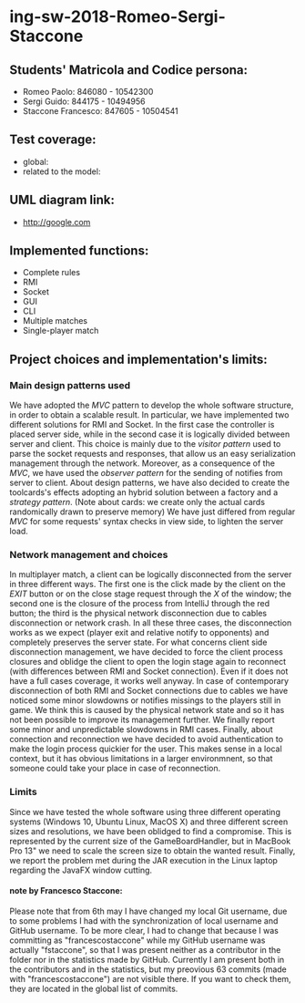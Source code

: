 # ing-sw-2018-Romeo-Sergi-Staccone

## Students' Matricola and Codice persona:
* Romeo Paolo: 			846080 - 10542300
* Sergi Guido: 			844175 - 10494956
* Staccone Francesco: 		847605 - 10504541

## Test coverage:
* global:
* related to the model:

## **UML** diagram link:
* http://google.com
	
## Implemented functions:
* Complete rules
* RMI
* Socket
* GUI
* CLI
* Multiple matches
* Single-player match
	
## Project choices and implementation's limits:

### Main design patterns used
We have adopted the *MVC* pattern to develop the whole software structure, in order to obtain a scalable result.
In particular, we have implemented two different solutions for RMI and Socket. In the first case the controller is placed server side, while in the second case it is logically divided between server and client. This choice is mainly due to the *visitor pattern* used to parse the socket requests and responses, that allow us an easy serialization management through the network. 
Moreover, as a consequence of the *MVC*, we have used the *observer pattern* for the sending of notifies from server to client. About design patterns, we have also decided to create the toolcards's effects adopting an hybrid solution between a factory and a *strategy pattern*. (Note about cards: we create only the actual cards randomically drawn to preserve memory)
We have just differed from regular *MVC* for some requests' syntax checks in view side, to lighten the server load.   
### Network management and choices
In multiplayer match, a client can be logically disconnected from the server in three different ways.
The first one is the click made by the client on the *EXIT* button or on the close stage request through the *X* of the window; the second one is the closure of the process from IntelliJ through the red button; the third is the physical network disconnection due to cables disconnection or network crash.
In all these three cases, the disconnection works as we expect (player exit and relative notify to opponents) and completely preserves the server state. For what concerns client side disconnection management, we have decided to force the client process closures and oblidge the client to open the login stage again to reconnect (with differences between RMI and Socket connection). Even if it does not have a full cases coverage, it works well anyway.
In case of contemporary disconnection of both RMI and Socket connections due to cables we have noticed some minor slowdowns or notifies missings to the players still in game. We think this is caused by the physical network state and so it has not been possible to improve its management further. We finally report some minor and unpredictable slowdowns in RMI cases.
Finally, about connection and reconnection we have decided to avoid authentication to make the login process quickier for the user. This makes sense in a local context, but it has obvious limitations in a larger environmnent, so that someone could take your place in case of reconnection.

### Limits
Since we have tested the whole software using three different operating systems (Windows 10, Ubuntu Linux, MacOS X) and three different screen sizes and resolutions, we have been oblidged to find a compromise. This is represented by the current size of the GameBoardHandler, but in MacBook Pro 13" we need to scale the screen size to obtain the wanted result.
Finally, we report the problem met during the JAR execution in the Linux laptop regarding the JavaFX window cutting.


#### note by Francesco Staccone:
Please note that from 6th may I have changed my local Git username, due to some problems I had with the synchronization of local username and GitHub username. To be more clear, I had to change that because I was committing as "francescostaccone" while my GitHub username was actually "fstaccone", so that I was present neither as a contributor in the folder nor in the statistics made by GitHub. Currently I am present both in the contributors and in the statistics, but my preovious 63 commits (made with "francescostaccone") are not visible there. If you want to check them, they are located in the global list of commits. 
